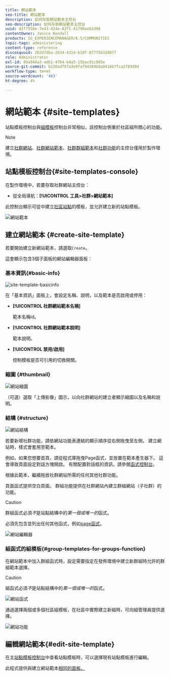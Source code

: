```yaml
---
title: 網站範本
seo-title: 網站範本
description: 如何存取網站範本主控台
seo-description: 如何存取網站範本主控台
uuid: d2f7556e-7e43-424e-82f1-41790aeb2d98
contentOwner: Janice Kendall
products: SG_EXPERIENCEMANAGER/6.5/COMMUNITIES
topic-tags: administering
content-type: reference
discoiquuid: 202d7dba-2b34-431d-b10f-87775632807f
role: Administrator
exl-id: 05a944a3-adb1-47b4-b4a5-15bac91c995e
source-git-commit: b220adf6fa3e9faf94389b9a9416b7fca2f89d9d
workflow-type: tm+mt
source-wordcount: '463'
ht-degree: 4%

---
```


# 網站範本 {#site-templates}

站點模板控制台與[組模板](tools-groups.md)控制台非常相似，該控制台側重於社區組所關心的功能。

>[!NOTE]
>
>建立[社群網站](sites-console.md)、[社群網站範本](sites.md)、[社群群組範本](tools-groups.md)和[社群功能](functions.md)的主控台僅用於製作環境。

## 站點模板控制台{#site-templates-console}

在製作環境中，若要存取社群網站主控台：

* 從全局導航：**[!UICONTROL 工具>社群>網站範本]**

此控制台顯示可從中建立[社區站點](sites-console.md)的模板，並允許建立新的站點模板。

![網站範本](assets/site-template.png)

## 建立網站範本 {#create-site-template}

若要開始建立新網站範本，請選取`Create`。

這會顯示包含3個子面板的網站編輯器面板：

### 基本資訊{#basic-info}

![site-template-basicinfo](assets/site-template-basicinfo.png)

在「基本資訊」面板上，會設定名稱、說明，以及範本是否啟用或停用：

* **[!UICONTROL 社群網站範本名稱]**

   範本名稱id。

* **[!UICONTROL 社群網站範本說明]**

   範本說明。

* **[!UICONTROL 禁用/啟用]**

   控制模板是否可引用的切換開關。

### 縮圖 {#thumbnail}

![網站縮圖](assets/site-thumbnail.png)

（可選）選取「上傳影像」圖示，以向社群網站的建立者顯示縮圖以及名稱和說明。

### 結構 {#structure}

![網站結構](assets/site-structure.png)

若要新增社群功能，請依網站功能表連結的顯示順序從右側拖曳至左側。 建立網站時，樣式會套用至範本。

例如，如果您想要首頁，請從程式庫拖曳Page函式，並放置在範本產生器下。 這會導致頁面設定對話方塊開啟。 有關配置對話框的資訊，請參閱[函式控制台](functions.md)。

根據此範本，繼續拖放社群網站所需的任何其他社群功能。

頁面函式提供空白頁面。 群組功能提供在社群網站內建立群組網站（子社群）的功能。

>[!CAUTION]
>
>群組函式必須&#x200B;*不*&#x200B;是站點結構中的&#x200B;*第一個或唯一的*&#x200B;函式。
>
>必須先包含並列出任何其他函式，例如[page函式](functions.md#page-function)。

![網站編輯器](assets/site-editor.png)

### 組函式的組模板{#group-templates-for-groups-function}

在網站範本中加入群組函式時，設定需要指定在發佈環境中建立新群組時允許的群組範本選擇。

>[!CAUTION]
>
>組函式必須&#x200B;*不*&#x200B;是站點結構中的&#x200B;*第一個或唯一的*&#x200B;函式。

![網站函式](assets/site-functions.png)

通過選擇兩個或多個社區組模板，在社區中實際建立新組時，可向組管理員提供選擇。

![網站功能](assets/site-functions1.png)

## 編輯網站範本{#edit-site-template}

在主[站點模板控制台](#site-templates-console)中查看站點模板時，可以選擇現有站點模板進行編輯。

此程式提供與建立網站範本[相同的面板。](#create-site-template)
